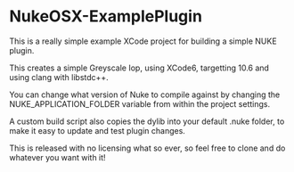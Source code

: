 # NukeOSX-ExamplePlugin
This is a really simple example XCode project for building a simple NUKE plugin.

This creates a simple Greyscale Iop, using XCode6, targetting 10.6 and using clang with libstdc++.

You can change what version of Nuke to compile against by changing the NUKE_APPLICATION_FOLDER variable from within the project settings.

A custom build script also copies the dylib into your default .nuke folder, to make it easy to update and test plugin changes.

This is released with no licensing what so ever, so feel free to clone and do whatever you want with it!
